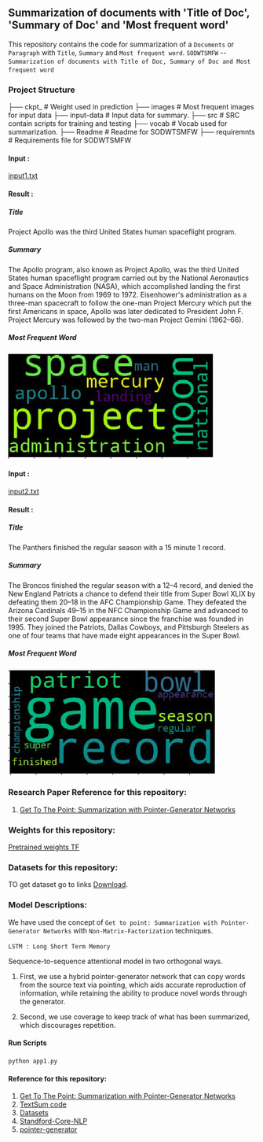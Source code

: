 
## Summarization of documents with 'Title of Doc', 'Summary of Doc' and 'Most frequent word'
This repository contains the code for summarization of a `Documents` or `Paragraph` with `Title`, `Summary` and `Most frequent word`.
`SODWTSMFW`  --  `Summarization of documents with Title of Doc, Summary of Doc and Most frequent word` 

### Project Structure
├── ckpt_	             # Weight used in prediction
├── images               # Most frequent images for input data
├── input-data           # Input data for summary.
├── src                  # SRC contain scripts for training and testing
├── vocab                # Vocab used for summarization.
├── Readme               # Readme for SODWTSMFW
├── requiremnts          # Requirements file for SODWTSMFW
#### Input :
[input1.txt](input-data)

#### Result :
##### Title
Project Apollo was the third United States human spaceflight program.
##### Summary
The Apollo program, also known as Project Apollo, was the third United States human spaceflight program carried out by the National Aeronautics and Space Administration (NASA), which accomplished landing the first humans on the Moon from 1969 to 1972. Eisenhower's administration as a three-man spacecraft to follow the one-man Project Mercury which put the first Americans in space, Apollo was later dedicated to President John F. Project Mercury was followed by the two-man Project Gemini (1962–66).
##### Most Frequent Word
![alt text](images/1.png)

#### Input :
[input2.txt](input-data)
#### Result :
##### Title
The Panthers finished the regular season with a 15 minute 1 record.
##### Summary
The Broncos finished the regular season with a 12–4 record, and denied the New England Patriots a chance to defend their title from Super Bowl XLIX by defeating them 20–18 in the AFC Championship Game. They defeated the Arizona Cardinals 49–15 in the NFC Championship Game and advanced to their second Super Bowl appearance since the franchise was founded in 1995. They joined the Patriots, Dallas Cowboys, and Pittsburgh Steelers as one of four teams that have made eight appearances in the Super Bowl.
##### Most Frequent Word
![alt text](images/2.png)

### Research Paper Reference for this repository:

1. [Get To The Point: Summarization with Pointer-Generator Networks](https://arxiv.org/abs/1704.04368)

### Weights for this repository:

[Pretrained weights TF]((https://drive.google.com/file/d/0B7pQmm-OfDv7ZUhHZm9ZWEZidDg/view?usp=sharing))

### Datasets for this repository:

TO get dataset go to links [Download](https://github.com/abisee/cnn-dailymail).

### Model Descriptions:
We have used the concept of `Get to point: Summarization with Pointer-Generator Networks` with `Non-Matrix-Factorization` techniques.

`LSTM : Long Short Term Memory`

Sequence-to-sequence attentional model in two orthogonal ways.

1. First, we use a hybrid pointer-generator network that can copy words from the source text via pointing, which aids accurate reproduction of information, while retaining the ability to produce novel words through the generator.

2. Second, we use coverage to keep track of what has been summarized, which discourages repetition.

#### Run Scripts
`python app1.py`

#### Reference for this repository:

1. [Get To The Point: Summarization with Pointer-Generator Networks](https://arxiv.org/abs/1704.04368)
2. [TextSum code](https://github.com/tensorflow/models/tree/master/textsum)
3. [Datasets](https://github.com/abisee/cnn-dailymail)
4. [Standford-Core-NLP](https://stanfordnlp.github.io/CoreNLP/download.html)
5. [pointer-generator](https://github.com/abisee/pointer-generator)




